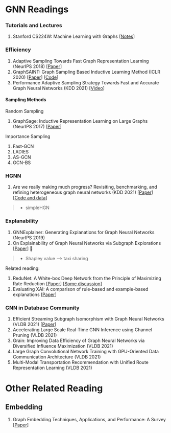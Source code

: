 # GNN Readings

### Tutorials and Lectures
1. Stanford CS224W: Machine Learning with Graphs [[Notes](https://github.com/heathersherry/GNN/blob/main/Stanford_CS224W.md)]

### Efficiency
1. Adaptive Sampling Towards Fast Graph Representation Learning (NeurIPS 2018) [[Paper](https://papers.nips.cc/paper/2018/file/01eee509ee2f68dc6014898c309e86bf-Paper.pdf)]
2. GraphSAINT: Graph Sampling Based Inductive Learning Method (ICLR 2020) [[Paper](https://arxiv.org/pdf/1907.04931.pdf)] [[Code](https://github.com/GraphSAINT/GraphSAINT)]
3. Performance Adaptive Sampling Strategy Towards Fast and Accurate Graph Neural Networks (KDD 2021) [[Video](https://www.youtube.com/watch?v=uRxF-xLo60o)]

#### Sampling Methods
Random Sampling
1. GraphSage: Inductive Representation Learning on Large Graphs (NeurIPS 2017) [[Paper](https://arxiv.org/pdf/1706.02216.pdf)]

Importance Sampling
1. Fast-GCN
2. LADIES
3. AS-GCN
4. GCN-BS

### HGNN
1. Are we really making much progress? Revisiting, benchmarking, and refining heterogeneous graph neural networks (KDD 2021) [[Paper](https://keg.cs.tsinghua.edu.cn/jietang/publications/KDD21-Lv-et-al-HeterGNN.pdf)] [[Code and data](https://github.com/THUDM/HGB)]
> * simpleHGN 

### Explanability
1. GNNExplainer: Generating Explanations for Graph Neural Networks (NeurIPS 2019)
2. On Explainability of Graph Neural Networks via Subgraph Explorations [[Paper](https://arxiv.org/pdf/2102.05152.pdf)] 🌟
> * Shapley value --> taxi sharing

Related reading:
1. ReduNet: A White-box Deep Network from the Principle of Maximizing Rate Reduction [[Paper](https://arxiv.org/pdf/2105.10446.pdf)] [[Some discussion](https://mp.weixin.qq.com/s/sZjn5Q8IBu6JXziTBJVLTg)]
2. Evaluating XAI: A comparison of rule-based and example-based explanations [[Paper](https://www.sciencedirect.com/science/article/pii/S0004370220301533)]

### GNN in Database Community
1. Efficient Streaming Subgraph Isomorphism with Graph Neural Networks (VLDB 2021) [[Paper](http://vldb.org/pvldb/vol14/p730-duong.pdf)]
2. Accelerating Large Scale Real-Time GNN Inference using Channel Pruning (VLDB 2021)
3. Grain: Improving Data Efficiency of Graph Neural Networks via Diversified Influence Maximization (VLDB 2021)
4. Large Graph Convolutional Network Training with GPU-Oriented Data Communication Architecture (VLDB 2021)
5. Multi-Modal Transportation Recommendation with Unified Route Representation Learning (VLDB 2021)


# Other Related Reading
## Embedding
1. Graph Embedding Techniques, Applications, and Performance: A Survey [[Paper](https://arxiv.org/pdf/1705.02801.pdf)]
